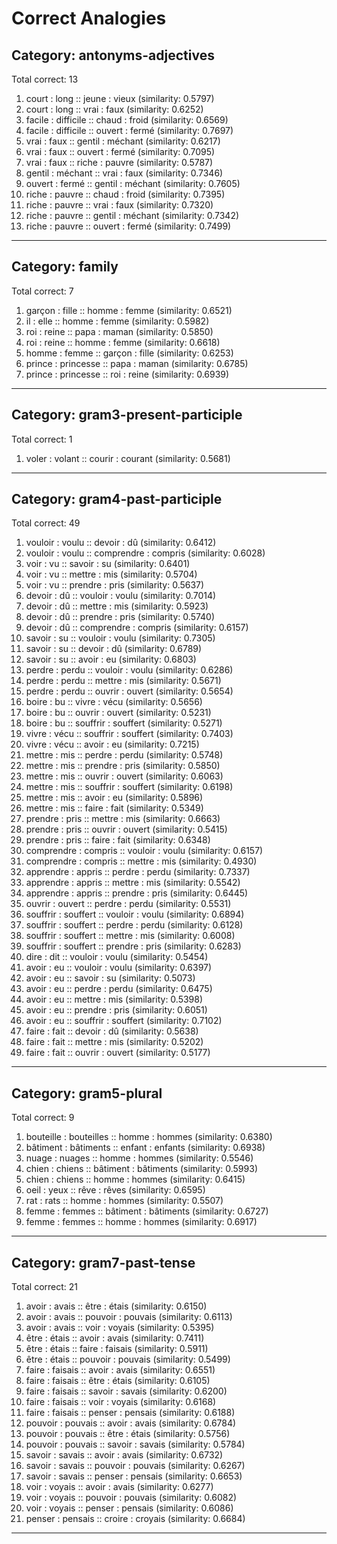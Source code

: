 # Correct Analogies

## Category: antonyms-adjectives
Total correct: 13

1. court : long :: jeune : vieux (similarity: 0.5797)
2. court : long :: vrai : faux (similarity: 0.6252)
3. facile : difficile :: chaud : froid (similarity: 0.6569)
4. facile : difficile :: ouvert : fermé (similarity: 0.7697)
5. vrai : faux :: gentil : méchant (similarity: 0.6217)
6. vrai : faux :: ouvert : fermé (similarity: 0.7095)
7. vrai : faux :: riche : pauvre (similarity: 0.5787)
8. gentil : méchant :: vrai : faux (similarity: 0.7346)
9. ouvert : fermé :: gentil : méchant (similarity: 0.7605)
10. riche : pauvre :: chaud : froid (similarity: 0.7395)
11. riche : pauvre :: vrai : faux (similarity: 0.7320)
12. riche : pauvre :: gentil : méchant (similarity: 0.7342)
13. riche : pauvre :: ouvert : fermé (similarity: 0.7499)

--------------------------------------------------

## Category: family
Total correct: 7

1. garçon : fille :: homme : femme (similarity: 0.6521)
2. il : elle :: homme : femme (similarity: 0.5982)
3. roi : reine :: papa : maman (similarity: 0.5850)
4. roi : reine :: homme : femme (similarity: 0.6618)
5. homme : femme :: garçon : fille (similarity: 0.6253)
6. prince : princesse :: papa : maman (similarity: 0.6785)
7. prince : princesse :: roi : reine (similarity: 0.6939)

--------------------------------------------------

## Category: gram3-present-participle
Total correct: 1

1. voler : volant :: courir : courant (similarity: 0.5681)

--------------------------------------------------

## Category: gram4-past-participle
Total correct: 49

1. vouloir : voulu :: devoir : dû (similarity: 0.6412)
2. vouloir : voulu :: comprendre : compris (similarity: 0.6028)
3. voir : vu :: savoir : su (similarity: 0.6401)
4. voir : vu :: mettre : mis (similarity: 0.5704)
5. voir : vu :: prendre : pris (similarity: 0.5637)
6. devoir : dû :: vouloir : voulu (similarity: 0.7014)
7. devoir : dû :: mettre : mis (similarity: 0.5923)
8. devoir : dû :: prendre : pris (similarity: 0.5740)
9. devoir : dû :: comprendre : compris (similarity: 0.6157)
10. savoir : su :: vouloir : voulu (similarity: 0.7305)
11. savoir : su :: devoir : dû (similarity: 0.6789)
12. savoir : su :: avoir : eu (similarity: 0.6803)
13. perdre : perdu :: vouloir : voulu (similarity: 0.6286)
14. perdre : perdu :: mettre : mis (similarity: 0.5671)
15. perdre : perdu :: ouvrir : ouvert (similarity: 0.5654)
16. boire : bu :: vivre : vécu (similarity: 0.5656)
17. boire : bu :: ouvrir : ouvert (similarity: 0.5231)
18. boire : bu :: souffrir : souffert (similarity: 0.5271)
19. vivre : vécu :: souffrir : souffert (similarity: 0.7403)
20. vivre : vécu :: avoir : eu (similarity: 0.7215)
21. mettre : mis :: perdre : perdu (similarity: 0.5748)
22. mettre : mis :: prendre : pris (similarity: 0.5850)
23. mettre : mis :: ouvrir : ouvert (similarity: 0.6063)
24. mettre : mis :: souffrir : souffert (similarity: 0.6198)
25. mettre : mis :: avoir : eu (similarity: 0.5896)
26. mettre : mis :: faire : fait (similarity: 0.5349)
27. prendre : pris :: mettre : mis (similarity: 0.6663)
28. prendre : pris :: ouvrir : ouvert (similarity: 0.5415)
29. prendre : pris :: faire : fait (similarity: 0.6348)
30. comprendre : compris :: vouloir : voulu (similarity: 0.6157)
31. comprendre : compris :: mettre : mis (similarity: 0.4930)
32. apprendre : appris :: perdre : perdu (similarity: 0.7337)
33. apprendre : appris :: mettre : mis (similarity: 0.5542)
34. apprendre : appris :: prendre : pris (similarity: 0.6445)
35. ouvrir : ouvert :: perdre : perdu (similarity: 0.5531)
36. souffrir : souffert :: vouloir : voulu (similarity: 0.6894)
37. souffrir : souffert :: perdre : perdu (similarity: 0.6128)
38. souffrir : souffert :: mettre : mis (similarity: 0.6008)
39. souffrir : souffert :: prendre : pris (similarity: 0.6283)
40. dire : dit :: vouloir : voulu (similarity: 0.5454)
41. avoir : eu :: vouloir : voulu (similarity: 0.6397)
42. avoir : eu :: savoir : su (similarity: 0.5073)
43. avoir : eu :: perdre : perdu (similarity: 0.6475)
44. avoir : eu :: mettre : mis (similarity: 0.5398)
45. avoir : eu :: prendre : pris (similarity: 0.6051)
46. avoir : eu :: souffrir : souffert (similarity: 0.7102)
47. faire : fait :: devoir : dû (similarity: 0.5638)
48. faire : fait :: mettre : mis (similarity: 0.5202)
49. faire : fait :: ouvrir : ouvert (similarity: 0.5177)

--------------------------------------------------

## Category: gram5-plural
Total correct: 9

1. bouteille : bouteilles :: homme : hommes (similarity: 0.6380)
2. bâtiment : bâtiments :: enfant : enfants (similarity: 0.6938)
3. nuage : nuages :: homme : hommes (similarity: 0.5546)
4. chien : chiens :: bâtiment : bâtiments (similarity: 0.5993)
5. chien : chiens :: homme : hommes (similarity: 0.6415)
6. oeil : yeux :: rêve : rêves (similarity: 0.6595)
7. rat : rats :: homme : hommes (similarity: 0.5507)
8. femme : femmes :: bâtiment : bâtiments (similarity: 0.6727)
9. femme : femmes :: homme : hommes (similarity: 0.6917)

--------------------------------------------------

## Category: gram7-past-tense
Total correct: 21

1. avoir : avais :: être : étais (similarity: 0.6150)
2. avoir : avais :: pouvoir : pouvais (similarity: 0.6113)
3. avoir : avais :: voir : voyais (similarity: 0.5395)
4. être : étais :: avoir : avais (similarity: 0.7411)
5. être : étais :: faire : faisais (similarity: 0.5911)
6. être : étais :: pouvoir : pouvais (similarity: 0.5499)
7. faire : faisais :: avoir : avais (similarity: 0.6551)
8. faire : faisais :: être : étais (similarity: 0.6105)
9. faire : faisais :: savoir : savais (similarity: 0.6200)
10. faire : faisais :: voir : voyais (similarity: 0.6168)
11. faire : faisais :: penser : pensais (similarity: 0.6188)
12. pouvoir : pouvais :: avoir : avais (similarity: 0.6784)
13. pouvoir : pouvais :: être : étais (similarity: 0.5756)
14. pouvoir : pouvais :: savoir : savais (similarity: 0.5784)
15. savoir : savais :: avoir : avais (similarity: 0.6732)
16. savoir : savais :: pouvoir : pouvais (similarity: 0.6267)
17. savoir : savais :: penser : pensais (similarity: 0.6653)
18. voir : voyais :: avoir : avais (similarity: 0.6277)
19. voir : voyais :: pouvoir : pouvais (similarity: 0.6082)
20. voir : voyais :: penser : pensais (similarity: 0.6086)
21. penser : pensais :: croire : croyais (similarity: 0.6684)

--------------------------------------------------

